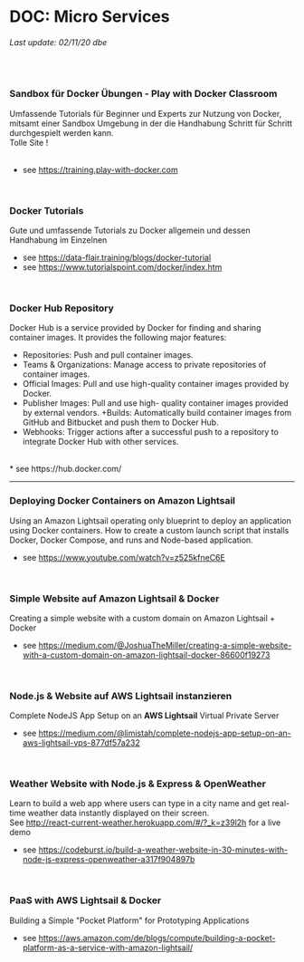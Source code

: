 # DOC: Micro  Services
###### Last update: 02/11/20 dbe
</br>

### Sandbox für Docker Übungen - Play with Docker Classroom
Umfassende Tutorials für Beginner und Experts zur Nutzung von Docker, mitsamt einer Sandbox Umgebung in der die Handhabung Schritt für Schritt durchgespielt werden kann.  
Tolle Site !  
</br>
* see https://training.play-with-docker.com
</br>

### Docker Tutorials  
Gute und umfassende Tutorials zu Docker allgemein und dessen Handhabung im Einzelnen
</br>
* see https://data-flair.training/blogs/docker-tutorial
* see https://www.tutorialspoint.com/docker/index.htm
</br>

### Docker Hub Repository
Docker Hub is a service provided by Docker for finding and sharing container images. It provides the following major features:
+ Repositories: Push and pull container images.
+ Teams & Organizations: Manage access to private repositories of container images.
+ Official Images: Pull and use high-quality container images provided by Docker.
+ Publisher Images: Pull and use high- quality container images provided by external vendors.
+Builds: Automatically build container images from GitHub and Bitbucket and push them to Docker Hub.
+ Webhooks: Trigger actions after a successful push to a repository to integrate Docker Hub with other services.
</br>
* see https://hub.docker.com/


---
### Deploying Docker Containers on Amazon Lightsail
Using an Amazon Lightsail operating only blueprint to deploy an application using Docker containers. 
How to create a custom launch script that installs Docker, Docker Compose, and runs and Node-based application.
</br>
* see https://www.youtube.com/watch?v=z525kfneC6E
</br>

### Simple Website auf Amazon Lightsail & Docker
Creating a simple website with a custom domain on Amazon Lightsail + Docker
</br>
* see https://medium.com/@JoshuaTheMiller/creating-a-simple-website-with-a-custom-domain-on-amazon-lightsail-docker-86600f19273
</br>

### Node.js & Website auf AWS Lightsail instanzieren
Complete NodeJS App Setup on an **AWS Lightsail** Virtual Private Server
</br>
* see https://medium.com/@limistah/complete-nodejs-app-setup-on-an-aws-lightsail-vps-877df57a232  
</br>

### Weather Website with  Node.js & Express & OpenWeather
Learn to build a web app where users can type in a city name and get real-time weather data instantly displayed on their screen.   
See http://react-current-weather.herokuapp.com/#/?_k=z39l2h for a live demo
</br>
* see https://codeburst.io/build-a-weather-website-in-30-minutes-with-node-js-express-openweather-a317f904897b
</br>

### PaaS with AWS Lightsail & Docker
Building a Simple "Pocket Platform" for Prototyping Applications
</br>
* see https://aws.amazon.com/de/blogs/compute/building-a-pocket-platform-as-a-service-with-amazon-lightsail/
</br>
